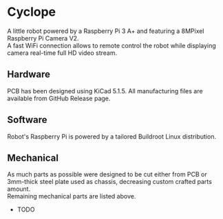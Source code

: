 # Cyclope

A little robot powered by a Raspberry Pi 3 A+ and featuring a 8MPixel Raspberry Pi Camera V2.  
A fast WiFi connection allows to remote control the robot while displaying camera real-time full HD video stream.

## Hardware

PCB has been designed using KiCad 5.1.5. All manufacturing files are available from GitHub Release page.

## Software

Robot's Raspberry Pi is powered by a tailored Buildroot Linux distribution.

## Mechanical

As much parts as possible were designed to be cut either from PCB or 3mm-thick steel plate used as chassis, decreasing custom crafted parts amount.  
Remaining mechanical parts are listed above.

* TODO

